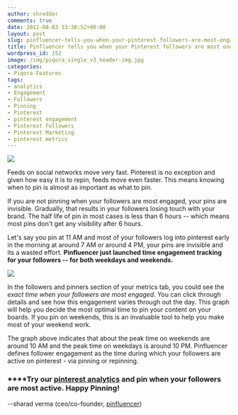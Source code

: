 ```yaml
---
author: shredder
comments: true
date: 2012-08-03 13:38:52+00:00
layout: post
slug: pinfluencer-tells-you-when-your-pinterest-followers-are-most-engaged
title: Pinfluencer tells you when your Pinterest followers are most engaged
wordpress_id: 152
image: /img/piqora_single_v3_header-img.jpg
categories:
- Piqora Features
tags:
- analytics
- Engagement
- Followers
- Pinning
- Pinterest
- pinterest engagement
- Pinterest Followers
- Pinterest Marketing
- pinterest metrics
---
```


[![](http://blog.pinfluencer.com/wp-content/uploads/2012/08/timegraph-1024x365.png)](http://blog.pinfluencer.com/wp-content/uploads/2012/08/timegraph.png)



Feeds on social networks move very fast. Pinterest is no exception and given how easy it is to repin, feeds move even faster. This means knowing when to pin is almost as important as what to pin.

If you are not pinning when your followers are most engaged, your pins are invisible. Gradually, that results in your followers losing touch with your brand. The half life of pin in most cases is less than 6 hours -- which means most pins don't get any visibility after 6 hours.

Let's say you pin at 11 AM and most of your followers log into pinterest early in the morning at around 7 AM or around 4 PM, your pins are invisible and its a wasted effort. **Pinfluencer just launched time engagement tracking for your followers -- for both weekdays and weekends.**


<!-- more -->




[![](http://blog.pinfluencer.com/wp-content/uploads/2012/08/mostengaged.png)](http://blog.pinfluencer.com/wp-content/uploads/2012/08/mostengaged.png)





In the followers and pinners section of your metrics tab, you could see the _exact time when your followers are most engaged_. You can click through details and see how this engagement varies through out the day. This graph will help you decide the most optimal time to pin your content on your boards. If you pin on weekends, this is an invaluable tool to help you make most of your weekend work.


The graph above indicates that about the peak time on weekends are around 10 AM and the peak time on weekdays is around 10 PM. Pinfluencer defines follower engagement as the time during which your followers are active on pinterest - via pinning or repinning.




### ****Try our [pinterest analytics](http://www.pinfluencer.com) and pin when your followers are most active. **Happy Pinning!**




--sharad verma (ceo/co-founder, [pinfluencer](http://blog.pinfluencer.com/))



